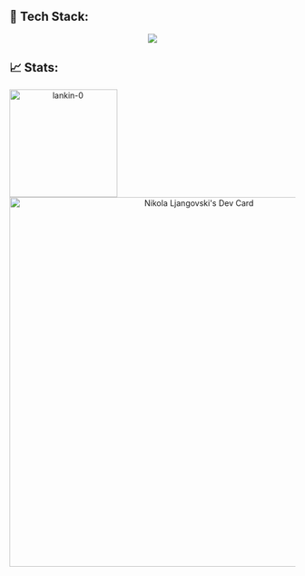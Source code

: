  ## 🔧 Tech Stack:
 
<p align="center">
  <a href="https://skillicons.dev">
    <img src="https://skillicons.dev/icons?i=html,css,js,react,redux,styledcomponents,tailwind,threejs,vite,postman,linux,git,github" />
  </a>
</p>

 ## 📈 Stats:

 <p align="center">
  <img align="left" height="190em" src="https://github-readme-stats.vercel.app/api/top-langs/?username=lankin-0&layout=compact&theme=dark" alt=lankin-0 />
  <a href="https://app.daily.dev/lankin0"><img src="https://api.daily.dev/devcards/v2/u4LkKbrDxlvwRH2iOYE4L.png?type=wide&r=8zb" width="652" alt="Nikola Ljangovski's Dev Card"/></a>
 </p>













